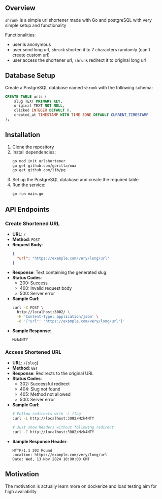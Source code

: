 ## Overview

`shrunk` is a simple url shortener made with Go and postgreSQL with very simple setup and functionality

Functionalities:
- user is anonymous
- user send long url, `shrunk` shorten it to 7 characters randomly (can't create custom url)
- user access the shortener url, `shrunk` redirect it to original long url


## Database Setup

Create a PostgreSQL database named `shrunk` with the following schema:

```sql
CREATE TABLE urls (
    slug TEXT PRIMARY KEY,
    original TEXT NOT NULL,
    clicked INTEGER DEFAULT 0,
    created_at TIMESTAMP WITH TIME ZONE DEFAULT CURRENT_TIMESTAMP
);
```

## Installation

1. Clone the repository
2. Install dependencies:
   ```bash
   go mod init urlshortener
   go get github.com/gorilla/mux
   go get github.com/lib/pq
   ```
3. Set up the PostgreSQL database and create the required table
4. Run the service:
   ```bash
   go run main.go
   ```


## API Endpoints

### Create Shortened URL
- **URL**: `/`
- **Method**: `POST`
- **Request Body**:
  ```json
  {
    "url": "https://example.com/very/long/url"
  }
  ```
- **Response**: Text containing the generated slug
- **Status Codes**:
  - 200: Success
  - 400: Invalid request body
  - 500: Server error
- **Sample Curl**:
  ```bash
  curl -X POST \
    http://localhost:3002/ \
    -H 'Content-Type: application/json' \
    -d '{"url": "https://example.com/very/long/url"}'
  ```
- **Sample Response**:
  ```
  Mzk4NTY
  ```

### Access Shortened URL
- **URL**: `/{slug}`
- **Method**: `GET`
- **Response**: Redirects to the original URL
- **Status Codes**:
  - 302: Successful redirect
  - 404: Slug not found
  - 405: Method not allowed
  - 500: Server error
- **Sample Curl**:
  ```bash
  # Follow redirects with -L flag
  curl -L http://localhost:3002/Mzk4NTY

  # Just show headers without following redirect
  curl -I http://localhost:3002/Mzk4NTY
  ```
- **Sample Response Header**:
  ```
  HTTP/1.1 302 Found
  Location: https://example.com/very/long/url
  Date: Wed, 13 Nov 2024 10:00:00 GMT
  ```

## Motivation

The motivation is actually learn more on dockerize and load testing aim for high availability

